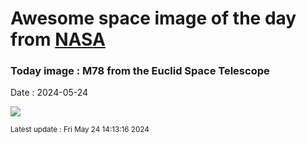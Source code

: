 
# Awesome space image of the day from [NASA](https://api.nasa.gov/)

### Today image : M78 from the Euclid Space Telescope
Date : 2024-05-24

![](https://apod.nasa.gov/apod/image/2405/M78_Euclid_960.jpg)

<small>Latest update : Fri May 24 14:13:16 2024</small>
        